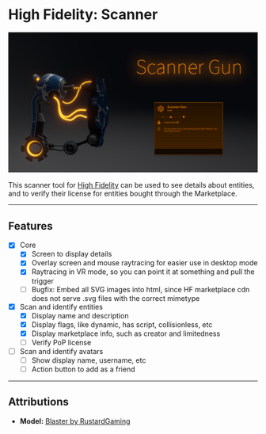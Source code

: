 # High Fidelity: Scanner

![Preview](Market%20Logo.png)

This scanner tool for [High Fidelity](https://highfidelity.com) can be used to see details about entities, and to
verify their license for entities bought through the Marketplace.

---

## Features

- [x] Core
  - [x] Screen to display details
  - [x] Overlay screen and mouse raytracing for easier use in desktop mode
  - [x] Raytracing in VR mode, so you can point it at something and pull the trigger
  - [ ] Bugfix: Embed all SVG images into html, since HF marketplace cdn does not serve .svg files with the correct mimetype
- [x] Scan and identify entities
  - [x] Display name and description
  - [x] Display flags, like dynamic, has script, collisionless, etc
  - [x] Display marketplace info, such as creator and limitedness
  - [ ] Verify PoP license
- [ ] Scan and identify avatars
  - [ ] Show display name, username, etc
  - [ ] Action button to add as a friend

---

## Attributions

- **Model:** [Blaster by RustardGaming](https://sketchfab.com/models/c329ef00eba7436a9432fb1b871e756b)
